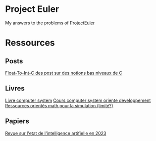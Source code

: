 # Project Euler


My answers to the problems of [ProjectEuler](https://projecteuler.net/about)
# Ressources

## Posts
[Float-To-Int-C des post sur des notions bas niveaux de C](https://onestepcode.com/float-to-int-c/)

## Livres

[Livre computer system](http://csapp.cs.cmu.edu/3e/courses.html)
[Cours computer system oriente developpement](https://www.cs.cmu.edu/~213/schedule.html)
[Ressources orientés math pour la simulation (limité?)](http://calculuslab.deltacollege.edu/)

## Papiers
[Revue sur l'etat de l'intelligence artifielle en 2023](https://aiindex.stanford.edu/wp-content/uploads/2023/04/HAI_AI-Index-Report_2023.pdf
)
